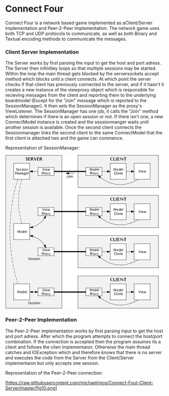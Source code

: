 # Connect Four

Connect Four is a network based game implemented as aClient/Server implementation and Peer-2-Peer Implementation. The network game uses both TCP and UDP protocols to communicate, as well as both Binary and Textual encoding methods to communicate the messages.

### Client Server Implementation

The Server works by first parsing the input to get the host and port adress. 
The Server then infinitley loops so that multiple sessions may be started.
Within the loop the main thread gets blocked by the serversockets accept method which blocks until a client connects.
At which point the server checks if that client has previously connected to the server, and if it hasn't it creates a new instance of the 
viewproxy object which is responsible for recieving messages from the client and reporting them to the underlying boardmodel (Except for the "Join" message which is reported to the SessionManager).
It then sets the SessionManager as the proxy's ViewListener. The SessionManager has one job, it calls the "Join" method which determines if there is an open session or not. If there isn't one, a new ConnectModel instance is created and the sessionmanger waits unitl another session is available. Once the second client connects the Sessionmanager links the second client to the same ConnectModel that the first client is attached two and the game can commence.

Representation of SessionManager:

![Alt text](https://raw.githubusercontent.com/michaelrinos/Connect-Fout-Client-Server/master/fig9small.png)


### Peer-2-Peer Implementation

The Peer-2-Peer implementation works by first parsing input to get the host and port adress.
After which the program attempts to connect the host/port combination.
If the connection is accepted then the program assumes its a client and follows the clien implementaion.
Otherwise the main thread catches and IOException which and therefore knows that there is no server and executes the code from the Server from the Client/Server implementaion but only accepts one session.

Representation of the Peer-2-Peer connection:


[https://raw.githubusercontent.com/michaelrinos/Connect-Fout-Client-Server/master/fig10.png]



